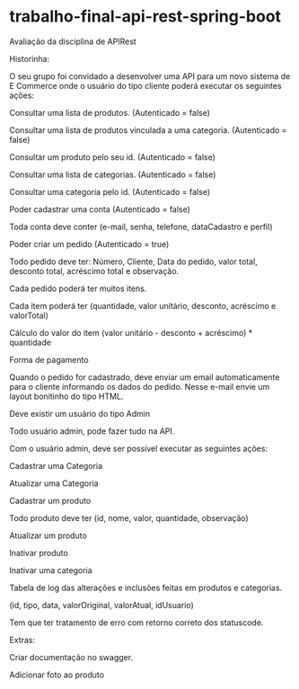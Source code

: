 # trabalho-final-api-rest-spring-boot

Avaliação da disciplina de APIRest
                                                                       
Historinha:

O seu grupo foi convidado a desenvolver uma API para um novo sistema de E Commerce  onde o usuário do tipo cliente poderá executar os seguintes ações:


Consultar uma lista de produtos. (Autenticado = false)

Consultar uma lista de produtos vinculada a uma categoria. (Autenticado = false)

Consultar um produto pelo seu id. (Autenticado = false)

Consultar uma lista de categorias. (Autenticado = false)

Consultar uma categoria pelo id. (Autenticado = false)

Poder cadastrar uma conta (Autenticado = false)

Toda conta deve conter (e-mail, senha, telefone, dataCadastro e perfil)



Poder criar um pedido (Autenticado = true)

Todo pedido deve ter: Número, Cliente, Data do pedido, valor total, desconto total, acréscimo total e observação.

Cada pedido poderá ter muitos itens.

Cada item poderá ter (quantidade, valor unitário,  desconto, acréscimo e valorTotal)

Cálculo do valor do item (valor unitário - desconto + acréscimo) * quantidade

Forma de pagamento

Quando o pedido for cadastrado, deve enviar um email automaticamente para o cliente informando os dados do pedido. Nesse e-mail envie um layout bonitinho do tipo HTML.

	
Deve existir um usuário do tipo Admin

Todo usuário admin, pode fazer tudo na API.

Com o usuário admin, deve ser possível executar as seguintes ações:

Cadastrar uma Categoria

Atualizar uma Categoria

Cadastrar um produto

Todo produto deve ter (id, nome, valor, quantidade, observação)

Atualizar um produto

Inativar produto

Inativar uma categoria

Tabela de log das alterações e inclusões feitas em produtos e categorias.

(id, tipo, data, valorOriginal, valorAtual, idUsuario)

Tem que ter tratamento de erro com retorno correto dos statuscode.


Extras:

Criar documentação no swagger.

Adicionar foto ao produto
